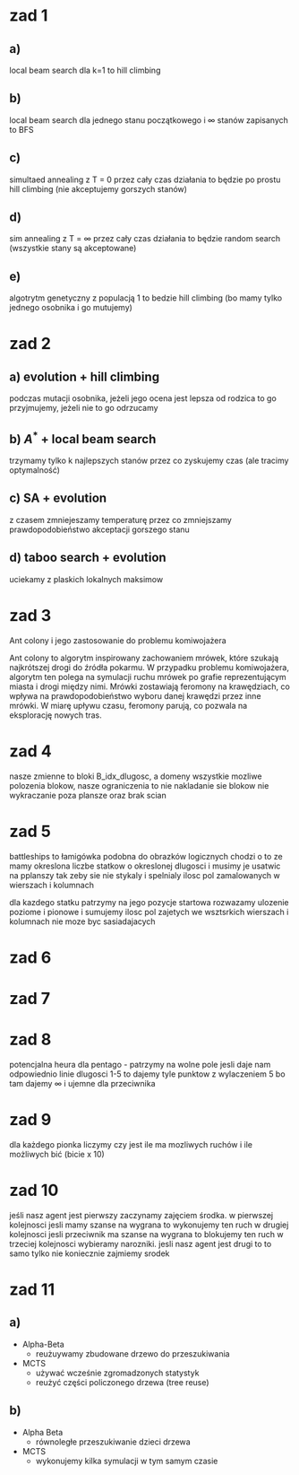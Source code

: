 # zad 1
## a) 
local beam search dla k=1 to hill climbing

## b) 
local beam search dla jednego stanu początkowego i $\infty$ stanów zapisanych to BFS

## c) 
simultaed annealing z T = 0 przez cały czas działania
to będzie po prostu hill climbing (nie akceptujemy gorszych stanów)

## d) 
sim annealing z T = $\infty$ przez cały czas działania
to będzie random search (wszystkie stany są akceptowane)

## e) 
algotrytm genetyczny z populacją 1 to bedzie hill climbing (bo mamy tylko jednego osobnika i go mutujemy)

# zad 2

## a) evolution + hill climbing
podczas mutacji osobnika, jeżeli jego ocena jest lepsza od rodzica to go przyjmujemy, jeżeli nie to go odrzucamy
## b) $A^*$ + local beam search
trzymamy tylko k najlepszych stanów przez co zyskujemy czas (ale tracimy optymalność)
## c) SA + evolution
z czasem zmniejeszamy temperaturę przez co zmniejszamy prawdopodobieństwo akceptacji gorszego stanu
## d) taboo search + evolution
uciekamy z plaskich lokalnych maksimow

# zad 3

Ant colony i jego zastosowanie do problemu komiwojażera

Ant colony to algorytm inspirowany zachowaniem mrówek, które szukają najkrótszej drogi do źródła pokarmu. W przypadku problemu komiwojażera, algorytm ten polega na symulacji ruchu mrówek po grafie reprezentującym miasta i drogi między nimi. Mrówki zostawiają feromony na krawędziach, co wpływa na prawdopodobieństwo wyboru danej krawędzi przez inne mrówki. W miarę upływu czasu, feromony parują, co pozwala na eksplorację nowych tras. 

# zad 4

nasze zmienne to bloki B_idx_dlugosc, a domeny wszystkie mozliwe polozenia blokow, nasze ograniczenia to nie nakladanie sie blokow nie wykraczanie poza plansze oraz brak scian

# zad 5

battleships to łamigówka podobna do obrazków logicznych
chodzi o to ze mamy okreslona liczbe statkow o okreslonej dlugosci i musimy je usatwic na pplanszy tak zeby sie nie stykaly i spelnialy ilosc pol zamalowanych w wierszach i kolumnach

dla kazdego statku patrzymy na jego pozycje startowa rozwazamy ulozenie poziome i pionowe i sumujemy ilosc pol zajetych we wsztsrkich wierszach i kolumnach nie moze byc sasiadajacych 

# zad 6

# zad 7



# zad 8 
potencjalna heura dla pentago - patrzymy na wolne pole jesli daje nam odpowiednio linie dlugosci 1-5 to dajemy tyle punktow z wylaczeniem 5 bo tam dajemy $\infty$ i ujemne dla przeciwnika

# zad 9 
dla każdego pionka liczymy czy jest ile ma mozliwych ruchów i ile możliwych bić (bicie x 10)

# zad 10

jeśli nasz agent jest pierwszy zaczynamy zajęciem środka.
w pierwszej kolejnosci jesli mamy szanse na wygrana to wykonujemy ten ruch w drugiej kolejnosci jesli przeciwnik ma szanse na wygrana to blokujemy ten ruch w trzeciej kolejnosci wybieramy narozniki.
jesli nasz agent jest drugi to to samo tylko nie koniecznie zajmiemy srodek

# zad 11

## a) 
  - Alpha-Beta
    - reużuywamy zbudowane drzewo do przeszukiwania
  - MCTS
    - używać wcześnie zgromadzonych statystyk 
    - reużyć części policzonego drzewa (tree reuse)
## b) 
  - Alpha Beta
    - równoległe przeszukiwanie dzieci drzewa
  - MCTS
    - wykonujemy kilka symulacji w tym samym czasie